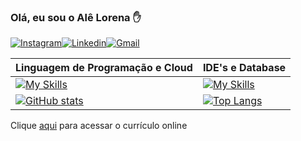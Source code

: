 
### Olá, eu sou o Alê Lorena ✋
[![Instagram](https://img.shields.io/badge/Instagram-E4405F?style=for-the-badge&logo=instagram&logoColor=white)](https://www.instagram.com/alexandre_lorena/)[![Linkedin](https://img.shields.io/badge/LinkedIn-0077B5?style=for-the-badge&logo=linkedin&logoColor=white)](https://www.linkedin.com/in/alexandreluizlorena/)[![Gmail](	https://img.shields.io/badge/Gmail-D14836?style=for-the-badge&logo=gmail&logoColor=white)](mailto:alexandre.lorena@gmail.com)

| Linguagem de Programação e Cloud | IDE's e Database | 
| :----------- | :----------- | 
| [![My Skills](https://skillicons.dev/icons?i=git,aws,css,html,java,python)](https://github.com/alexandrelorena?tab=repositories)     | [![My Skills](https://skillicons.dev/icons?i=idea,eclipse,vscode,mongodb,mysql)](https://github.com/alexandrelorena?tab=repositories)| Dado 4      | Dado 5      |
[![GitHub stats](https://github-readme-stats.vercel.app/api?username=alexandrelorena&show_icons=true&theme=github_dark)](https://github.com/alexandrelorena/github-readme-stats)     | [![Top Langs](https://github-readme-stats.vercel.app/api/top-langs/?username=alexandrelorena&layout=compact)](https://github.com/alexandrelorena/github-readme-stats)      |




    
    

Clique [aqui](https://alexandrelorena.github.io/index.html#home) para acessar o currículo online



